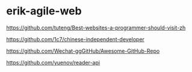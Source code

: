 # erik-agile-web

https://github.com/tuteng/Best-websites-a-programmer-should-visit-zh

https://github.com/1c7/chinese-independent-developer


https://github.com/Wechat-ggGitHub/Awesome-GitHub-Repo

https://github.com/yuenov/reader-api
